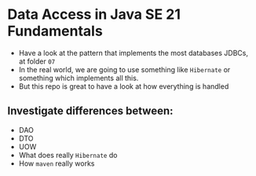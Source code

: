 # Data Access in Java SE 21 Fundamentals

- Have a look at the pattern that implements the most databases JDBCs, at folder `07`
- In the real world, we are going to use something like `Hibernate` or something which implements all this.
- But this repo is great to have a look at how everything is handled

## Investigate differences between:
- DAO
- DTO
- UOW
- What does really `Hibernate` do
- How `maven` really works